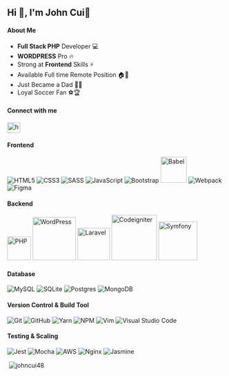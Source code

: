 ## Hi 👋, I'm John Cui🌱

#### About Me 
- <strong>Full Stack PHP</strong> Developer 💻
- <strong>WORDPRESS</strong> Pro 🔥
- Strong at <strong>Frontend</strong> Skills ⚡
- Available Full time Remote Position 🏠🚦 
- Just Became a Dad 💖👨 
- Loyal Soccer Fan ⚽🏆 

#### Connect with me
<a href="https://www.linkedin.com/in/johncui48/" rel="nofollow"><img align="center" src="https://raw.githubusercontent.com/rahuldkjain/github-profile-readme-generator/master/src/images/icons/Social/linked-in-alt.svg" alt="https://www.linkedin.com/in/johncui48/" height="25" width="30" style="max-width: 100%;"></a>


#### Frontend 
![HTML5](https://img.shields.io/badge/html5-%23E34F26.svg?style=flat&logo=html5&logoColor=white)
![CSS3](https://img.shields.io/badge/css3-%231572B6.svg?style=flat&logo=css3&logoColor=white)
![SASS](https://img.shields.io/badge/SASS-hotpink.svg?style=flat&logo=SASS&logoColor=white)
![JavaScript](https://img.shields.io/badge/javascript-%23323330.svg?style=flat&logo=javascript&logoColor=%23F7DF1E)
![Bootstrap](https://img.shields.io/badge/bootstrap-%23563D7C.svg?style=flat&logo=bootstrap&logoColor=white)
<img alt="Babel" src="https://img.shields.io/badge/Babel-F9DC3e?style=for-the-badge&logo=babel&logoColor=black" height="auto" width="60" />
![Webpack](https://img.shields.io/badge/webpack-%238DD6F9.svg?style=flat&logo=webpack&logoColor=black)
![Figma](https://img.shields.io/badge/figma-%23F24E1E.svg?style=flat&logo=figma&logoColor=white)


#### Backend
<img alt="PHP" src="https://img.shields.io/badge/PHP-777BB4?style=for-the-badge&logo=php&logoColor=white" height="auto" width="55" /> <img alt="WordPress" src="https://img.shields.io/badge/WordPress-%23117AC9.svg?style=for-the-badge&logo=WordPress&logoColor=white" height="auto" width="100" /> <img alt="Laravel" src="https://img.shields.io/badge/laravel-%23FF2D20.svg?style=for-the-badge&logo=laravel&logoColor=white" height="auto" width="75" /> <img alt="Codeigniter" src="https://img.shields.io/badge/CodeIgniter-%23EF4223.svg?style=for-the-badge&logo=codeIgniter&logoColor=white" height="auto" width="105" /> <img alt="Symfony" src="https://img.shields.io/badge/symfony-%23000000.svg?style=for-the-badge&logo=symfony&logoColor=white" height="auto" width="90" />


#### Database
![MySQL](https://img.shields.io/badge/mysql-%2300f.svg?style=flat&logo=mysql&logoColor=white)
![SQLite](https://img.shields.io/badge/sqlite-%2307405e.svg?style=flat&logo=sqlite&logoColor=white)
![Postgres](https://img.shields.io/badge/postgres-%23316192.svg?style=flat&logo=postgresql&logoColor=white)
![MongoDB](https://img.shields.io/badge/MongoDB-%234ea94b.svg?style=flat&logo=mongodb&logoColor=white)


#### Version Control & Build Tool
![Git](https://img.shields.io/badge/git-%23F05033.svg?style=flat&logo=git&logoColor=white)
![GitHub](https://img.shields.io/badge/github-%23121011.svg?style=flat&logo=github&logoColor=white)
![Yarn](https://img.shields.io/badge/yarn-%232C8EBB.svg?style=flat&logo=yarn&logoColor=white)
![NPM](https://img.shields.io/badge/NPM-%23000000.svg?style=flat&logo=npm&logoColor=white)
![Vim](https://img.shields.io/badge/VIM-%2311AB00.svg?style=flat&logo=vim&logoColor=white)
![Visual Studio Code](https://img.shields.io/badge/VisualStudioCode-0078d7.svg?style=flat&logo=visual-studio-code&logoColor=white)


#### Testing & Scaling
![Jest](https://img.shields.io/badge/-jest-%23C21325?style=flat&logo=jest&logoColor=white)
![Mocha](https://img.shields.io/badge/-mocha-%238D6748?style=flat&logo=mocha&logoColor=white)
![AWS](https://img.shields.io/badge/AWS-%23FF9900.svg?style=flat&logo=amazon-aws&logoColor=white)
![Nginx](https://img.shields.io/badge/nginx-%23009639.svg?style=flat&logo=nginx&logoColor=white)
![Jasmine](https://img.shields.io/badge/jasmine-%238A4182.svg?style=flat&logo=jasmine&logoColor=white)

<p>&nbsp;<img align="center" src="https://github-readme-stats.vercel.app/api?username=johncui48&show_icons=true&locale=en&theme=dracula" alt="johncui48" /></p>

